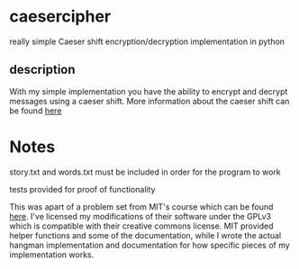 # caesercipher
really simple Caeser shift encryption/decryption implementation in python

## description
With my simple implementation you have the ability to encrypt and decrypt messages using a caeser shift. More information about
the caeser shift can be found [here](https://www.google.com/url?sa=t&rct=j&q=&esrc=s&source=web&cd=13&cad=rja&uact=8&ved=0ahUKEwibmqLfq4_XAhUHQBoKHTQBC3YQFghhMAw&url=https%3A%2F%2Fen.wikipedia.org%2Fwiki%2FCaesar_cipher&usg=AOvVaw0A2AvQqpQjgXYg8P08AOrM)


# Notes
story.txt and words.txt must be included in order for the program to work

tests provided for proof of functionality

This was apart of a problem set from MIT's course which can be found [here](https://ocw.mit.edu/courses/electrical-engineering-and-computer-science/6-0001-introduction-to-computer-science-and-programming-in-python-fall-2016/). I've licensed my modifications of their software under the GPLv3 which is compatible with their creative commons license. MIT provided helper functions and some of the documentation, while I wrote the actual hangman implementation and documentation for how specific pieces of my implementation works.
